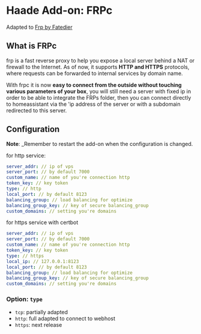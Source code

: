 # Haade Add-on: FRPc
Adapted to [Frp by Fatedier][frp-fatedier]

## What is FRPc
frp is a fast reverse proxy to help you expose a local server behind a NAT or firewall to the Internet. As of now, it supports **HTTP and HTTPS** protocols, where requests can be forwarded to internal services by domain name.

With frpc it is now **easy to connect from the outside without touching various parameters of your box**, you will still need a server with fixed ip in order to be able to integrate the FRPs folder, then you can connect directly to homeassistant via the 'ip address of the server or with a subdomain redirected to this server. 

## Configuration

**Note**: _Remember to restart the add-on when the configuration is changed.

for http service:

```yaml
server_addr: // ip of vps
server_port: // by default 7000
custom_name: // name of you're connection http
token_key: // key token
type: // http
local_port: // by default 8123
balancing_group: // load balancing for optimize
balancing_group_key: // key of secure balancing_group
custom_domains: // setting you're domains
```
for https service with certbot

```yaml
server_addr: // ip of vps
server_port: // by default 7000
custom_name: // name of you're connection http
token_key: // key token
type: // https
local_ip: // 127.0.0.1:8123
local_port: // by default 8123
balancing_group: // load balancing for optimize
balancing_group_key: // key of secure balancing_group
custom_domains: // setting you're domains
```

### Option: `type`

- `tcp`: partially adapted
- `http`: full adapted to connect to webhost
- `https`: next release

[frp-fatedier]: https://github.com/fatedier/frp
